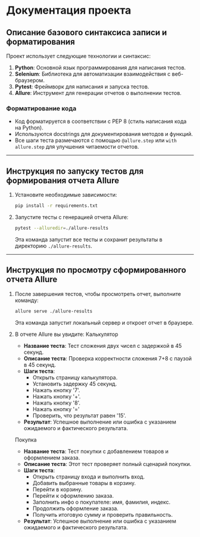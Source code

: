 # Документация проекта

## Описание базового синтаксиса записи и форматирования

Проект использует следующие технологии и синтаксис:

1. **Python**: Основной язык программирования для написания тестов.
2. **Selenium**: Библиотека для автоматизации взаимодействия с веб-браузером.
3. **Pytest**: Фреймворк для написания и запуска тестов.
4. **Allure**: Инструмент для генерации отчетов о выполнении тестов.

### Форматирование кода

- Код форматируется в соответствии с PEP 8 (стиль написания кода на Python).
- Используются docstrings для документирования методов и функций.
- Все шаги теста размечаются с помощью `@allure.step` или `with allure.step` для улучшения читаемости отчетов.

---

## Инструкция по запуску тестов для формирования отчета Allure

1. Установите необходимые зависимости:
   ```bash
   pip install -r requirements.txt
   ```

2. Запустите тесты с генерацией отчета Allure:
   ```bash
   pytest --alluredir=./allure-results
   ```

   Эта команда запустит все тесты и сохранит результаты в директорию `./allure-results`.

---

## Инструкция по просмотру сформированного отчета Allure

1. После завершения тестов, чтобы просмотреть отчет, выполните команду:
   ```bash
   allure serve ./allure-results
   ```

   Эта команда запустит локальный сервер и откроет отчет в браузере.

2. В отчете Allure вы увидите:
   Калькулятор
   - **Название теста**: Тест сложения двух чисел с задержкой в 45 секунд.
   - **Описание теста**: Проверка корректности сложения 7+8 с паузой в 45 секунд.
   - **Шаги теста**:
     - Открыть страницу калькулятора.
     - Установить задержку 45 секунд.
     - Нажать кнопку '7'.
     - Нажать кнопку '+'.
     - Нажать кнопку '8'.
     - Нажать кнопку '='
     - Проверить, что результат равен '15'.
   - **Результат**: Успешное выполнение или ошибка с указанием ожидаемого и фактического результата.

   Покупка
   - **Название теста**: Тест покупки с добавлением товаров и оформлением заказа.
   - **Описание теста**: Этот тест проверяет полный сценарий покупки.
   - **Шаги теста**:
      - Открыть страницу входа и выполнить вход.
      - Добавить выбранные товары в корзину.
      - Перейти в корзину.
      - Перейти к оформлению заказа.
      - Заполнить инфо о покупателе: имя, фамилия, индекс.
      - Продолжить оформление заказа.
      - Получить итоговую сумму и проверить правильность.
   - **Результат**: Успешное выполнение или ошибка с указанием ожидаемого и фактического результата.